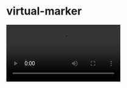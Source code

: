 # virtual-marker
![](https://user-images.githubusercontent.com/69068004/104297797-47951d80-54e9-11eb-8a9f-990231824efc.mp4)



